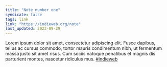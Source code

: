 ```yaml
---
title: "Note number one"
syndicate: false
tags: link
link: "https://indieweb.org/note"
last_updated: 2023-09-29
---
```

Lorem ipsum dolor sit amet, consectetur adipiscing elit. Fusce dapibus, tellus ac cursus commodo, tortor mauris condimentum nibh, ut fermentum massa justo sit amet risus. Cum sociis natoque penatibus et magnis dis parturient montes, nascetur ridiculus mus. [#indieweb](https://indieweb.org/note)
